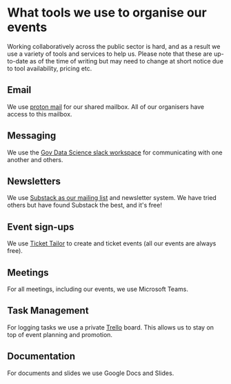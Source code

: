 # What tools we use to organise our events

Working collaboratively across the public sector is hard, and as a result we use a variety of tools and services to help us. Please note that these are up-to-date as of the time of writing but may need to change at short notice due to tool availability, pricing etc.

## Email

We use [proton mail](https://proton.me/mail) for our shared mailbox. All of our organisers have access to this mailbox.

## Messaging

We use the [Gov Data Science slack workspace](https://govdatascience.slack.com) for communicating with one another and others.

## Newsletters

We use [Substack as our mailing list](https://xgovdataethics.substack.com/welcome) and newsletter system. We have tried others but have found Substack the best, and it's free!

## Event sign-ups

We use [Ticket Tailor](https://www.tickettailor.com/) to create and ticket events (all our events are always free).

## Meetings

For all meetings, including our events, we use Microsoft Teams.

## Task Management

For logging tasks we use a private [Trello](https://trello.com/) board. This allows us to stay on top of event planning and promotion.

## Documentation

For documents and slides we use Google Docs and Slides.
